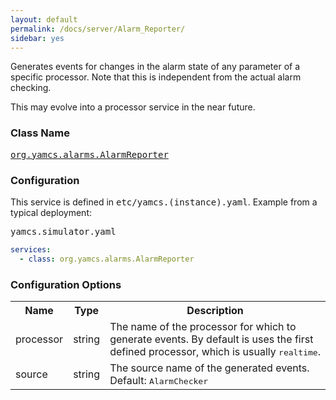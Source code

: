 ```yaml
---
layout: default
permalink: /docs/server/Alarm_Reporter/
sidebar: yes
---
```


Generates events for changes in the alarm state of any parameter of a specific processor. Note that this is independent from the actual alarm checking.

<div class="hint">
  This may evolve into a processor service in the near future.
</div>

### Class Name
[<tt>org.yamcs.alarms.AlarmReporter</tt>](https://javadoc.io/page/org.yamcs/yamcs-core/latest/org/yamcs/alarms/AlarmReporter.html)

### Configuration

This service is defined in <tt>etc/yamcs.(instance).yaml</tt>. Example from a typical deployment:

<pre class="r header">yamcs.simulator.yaml</pre>
```yaml
services:
  - class: org.yamcs.alarms.AlarmReporter
```

### Configuration Options

<table class="inline">
  <tr>
    <th>Name</th>
    <th>Type</th>
    <th>Description</th>
  </tr>
  <tr>
    <td class="code">processor</td>
    <td class="code">string</td>
    <td>The name of the processor for which to generate events. By default is uses the first defined processor, which is usually <tt>realtime</tt>.</td>
  </tr>
  <tr>
    <td class="code">source</td>
    <td class="code">string</td>
    <td>The source name of the generated events. Default: <tt>AlarmChecker</tt></td>
  </tr>
</table>
